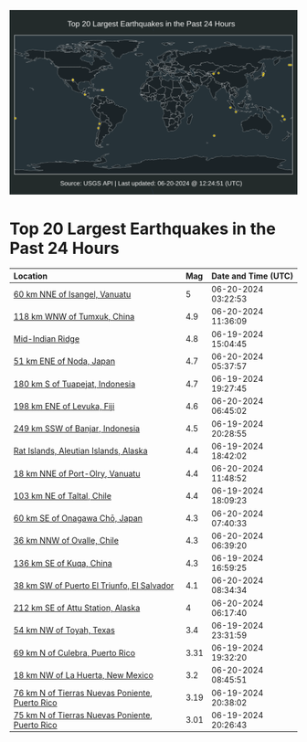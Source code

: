 ![Map](./map.png)

# Top 20 Largest Earthquakes in the Past 24 Hours

| Location | Mag | Date and Time (UTC) |
|:---|:---|:---|
| [60 km NNE of Isangel, Vanuatu](https://earthquake.usgs.gov/earthquakes/eventpage/us7000mtj4) | 5 | 06-20-2024 03:22:53 |
| [118 km WNW of Tumxuk, China](https://earthquake.usgs.gov/earthquakes/eventpage/us7000mtkg) | 4.9 | 06-20-2024 11:36:09 |
| [Mid-Indian Ridge](https://earthquake.usgs.gov/earthquakes/eventpage/us7000mtfj) | 4.8 | 06-19-2024 15:04:45 |
| [51 km ENE of Noda, Japan](https://earthquake.usgs.gov/earthquakes/eventpage/us7000mtjg) | 4.7 | 06-20-2024 05:37:57 |
| [180 km S of Tuapejat, Indonesia](https://earthquake.usgs.gov/earthquakes/eventpage/us7000mtgv) | 4.7 | 06-19-2024 19:27:45 |
| [198 km ENE of Levuka, Fiji](https://earthquake.usgs.gov/earthquakes/eventpage/us7000mtjp) | 4.6 | 06-20-2024 06:45:02 |
| [249 km SSW of Banjar, Indonesia](https://earthquake.usgs.gov/earthquakes/eventpage/us7000mthe) | 4.5 | 06-19-2024 20:28:55 |
| [Rat Islands, Aleutian Islands, Alaska](https://earthquake.usgs.gov/earthquakes/eventpage/us7000mtgj) | 4.4 | 06-19-2024 18:42:02 |
| [18 km NNE of Port-Olry, Vanuatu](https://earthquake.usgs.gov/earthquakes/eventpage/us7000mtkk) | 4.4 | 06-20-2024 11:48:52 |
| [103 km NE of Taltal, Chile](https://earthquake.usgs.gov/earthquakes/eventpage/us7000mtgc) | 4.4 | 06-19-2024 18:09:23 |
| [60 km SE of Onagawa Chō, Japan](https://earthquake.usgs.gov/earthquakes/eventpage/us7000mtjt) | 4.3 | 06-20-2024 07:40:33 |
| [36 km NNW of Ovalle, Chile](https://earthquake.usgs.gov/earthquakes/eventpage/us7000mtjm) | 4.3 | 06-20-2024 06:39:20 |
| [136 km SE of Kuqa, China](https://earthquake.usgs.gov/earthquakes/eventpage/us7000mtfz) | 4.3 | 06-19-2024 16:59:25 |
| [38 km SW of Puerto El Triunfo, El Salvador](https://earthquake.usgs.gov/earthquakes/eventpage/us7000mtjz) | 4.1 | 06-20-2024 08:34:34 |
| [212 km SE of Attu Station, Alaska](https://earthquake.usgs.gov/earthquakes/eventpage/us7000mtjk) | 4 | 06-20-2024 06:17:40 |
| [54 km NW of Toyah, Texas](https://earthquake.usgs.gov/earthquakes/eventpage/tx2024makc) | 3.4 | 06-19-2024 23:31:59 |
| [69 km N of Culebra, Puerto Rico](https://earthquake.usgs.gov/earthquakes/eventpage/pr71453443) | 3.31 | 06-19-2024 19:32:20 |
| [18 km NW of La Huerta, New Mexico](https://earthquake.usgs.gov/earthquakes/eventpage/us7000mtk0) | 3.2 | 06-20-2024 08:45:51 |
| [76 km N of Tierras Nuevas Poniente, Puerto Rico](https://earthquake.usgs.gov/earthquakes/eventpage/pr71453468) | 3.19 | 06-19-2024 20:38:02 |
| [75 km N of Tierras Nuevas Poniente, Puerto Rico](https://earthquake.usgs.gov/earthquakes/eventpage/pr71453458) | 3.01 | 06-19-2024 20:26:43 |
